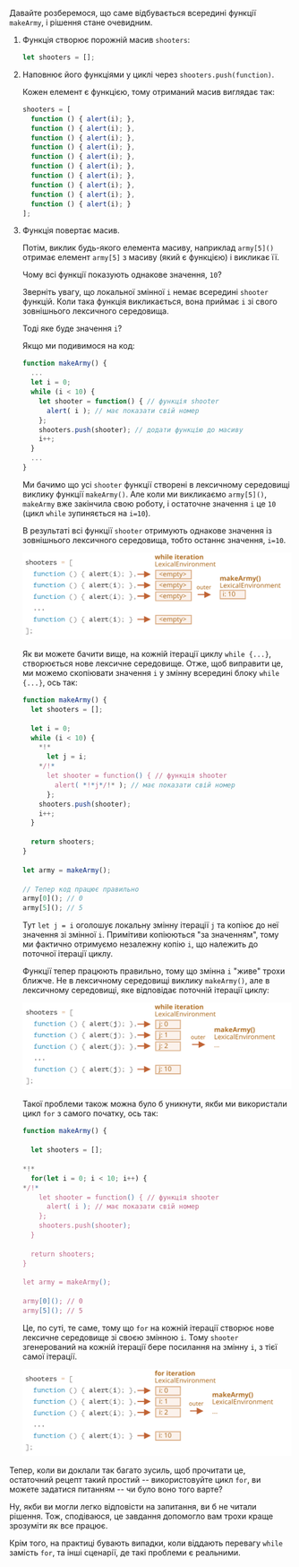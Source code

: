 
Давайте розберемося, що саме відбувається всередині функції `makeArmy`, і рішення стане очевидним.

1. Функція створює порожній масив `shooters`:

    ```js
    let shooters = [];
    ```
2. Наповнює його функціями у циклі через `shooters.push(function)`.

    Кожен елемент є функцією, тому отриманий масив виглядає так:

    ```js no-beautify
    shooters = [
      function () { alert(i); },
      function () { alert(i); },
      function () { alert(i); },
      function () { alert(i); },
      function () { alert(i); },
      function () { alert(i); },
      function () { alert(i); },
      function () { alert(i); },
      function () { alert(i); },
      function () { alert(i); }
    ];
    ```

3. Функція повертає масив.
    
    Потім, виклик будь-якого елемента масиву, наприклад `army[5]()` отримає елемент `army[5]` з масиву (який є функцією) і викликає її.
    
    Чому всі функції показують однакове значення, `10`?
    
    Зверніть увагу, що локальної змінної `i` немає всередині `shooter` функцій. Коли така функція викликається, вона приймає `i` зі свого зовнішнього лексичного середовища.
    
    Тоді яке буде значення `i`?
    
    Якщо ми подивимося на код:
    
    ```js
    function makeArmy() {
      ...
      let i = 0;
      while (i < 10) {
        let shooter = function() { // функція shooter
          alert( i ); // має показати свій номер
        };
        shooters.push(shooter); // додати функцію до масиву
        i++;
      }
      ...
    }
    ```
    
    Ми бачимо що усі `shooter` функції створені в лексичному середовищі виклику функції `makeArmy()`. Але коли ми викликаємо `army[5]()`, `makeArmy` вже закінчила свою роботу, і остаточне значення `i` це `10` (цикл `while` зупиняється на `i=10`).
    
    В результаті всі функції `shooter` отримують однакове значення із зовнішнього лексичного середовища, тобто останнє значення, `i=10`.
    
    ![](lexenv-makearmy-empty.svg)
    
    Як ви можете бачити вище, на кожній ітерації циклу `while {...}`, створюється нове лексичне середовище. Отже, щоб виправити це, ми можемо скопіювати значення `i` у змінну всередині блоку `while {...}`, ось так:
    
    ```js run
    function makeArmy() {
      let shooters = [];
    
      let i = 0;
      while (i < 10) {
        *!*
          let j = i;
        */!*
          let shooter = function() { // функція shooter
            alert( *!*j*/!* ); // має показати свій номер
          };
        shooters.push(shooter);
        i++;
      }
    
      return shooters;
    }
    
    let army = makeArmy();
    
    // Тепер код працює правильно
    army[0](); // 0
    army[5](); // 5
    ```
    
    Тут `let j = i` оголошує локальну змінну ітерації `j` та копіює до неї значення зі змінної `i`. Примітиви копіюються "за значенням", тому ми фактично отримуємо незалежну копію `i`, що належить до поточної ітерації циклу.
    
    Функції тепер працюють правильно, тому що змінна `i` "живе" трохи ближче. Не в лексичному середовищі виклику `makeArmy()`, але в лексичному середовищі, яке відповідає поточній ітерації циклу:
    
    ![](lexenv-makearmy-while-fixed.svg)
    
    Такої проблеми також можна було б уникнути, якби ми використали цикл `for` з самого початку, ось так:
    
    ```js run demo
    function makeArmy() {
    
      let shooters = [];
    
    *!*
      for(let i = 0; i < 10; i++) {
    */!*
        let shooter = function() { // функція shooter
          alert( i ); // має показати свій номер
        };
        shooters.push(shooter);
      }
    
      return shooters;
    }
    
    let army = makeArmy();
    
    army[0](); // 0
    army[5](); // 5
    ```
    
    Це, по суті, те саме, тому що `for` на кожній ітерації створює нове лексичне середовище зі своєю змінною `i`. Тому `shooter` згенерований на кожній ітерації бере посилання на змінну `i`, з тієї самої ітерації.
    
    ![](lexenv-makearmy-for-fixed.svg)

Тепер, коли ви доклали так багато зусиль, щоб прочитати це, остаточний рецепт такий простий -- використовуйте цикл `for`, ви можете задатися питанням -- чи було воно того варте?

Ну, якби ви могли легко відповісти на запитання, ви б не читали рішення. Тож, сподіваюся, це завдання допомогло вам трохи краще зрозуміти як все працює.

Крім того, на практиці бувають випадки, коли віддають перевагу `while` замість `for`, та інші сценарії, де такі проблеми є реальними.

